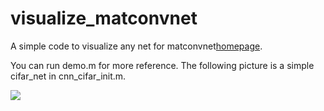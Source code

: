 # visualize_matconvnet
A simple code to visualize any net for matconvnet[homepage](http://www.vlfeat.org/matconvnet). 

You can run demo.m for more reference. The following picture is a simple cifar_net in cnn_cifar_init.m.

![](https://github.com/layumi/visualize_matconvnet/blob/master/cifar_net.png)
